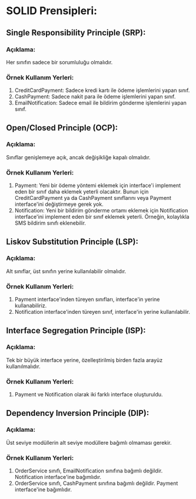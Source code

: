 # SOLID Prensipleri:

## Single Responsibility Principle (SRP): 

### Açıklama: 
Her sınıfın sadece bir sorumluluğu olmalıdır. 

### Örnek Kullanım Yerleri: 
1. CreditCardPayment: Sadece kredi kartı ile ödeme işlemlerini yapan sınıf.
2. CashPayment: Sadece nakit para ile ödeme işlemlerini yapan sınıf.
3. EmailNotification: Sadece email ile bildirim gönderme işlemlerini yapan sınıf.

## Open/Closed Principle (OCP):

### Açıklama:
Sınıflar genişlemeye açık, ancak değişikliğe kapalı olmalıdır.

### Örnek Kullanım Yerleri:
1. Payment: Yeni bir ödeme yöntemi eklemek için interface'i implement eden bir sınıf daha eklemek yeterli olacaktır. Bunun için CreditCardPayment ya da CashPayment sınıflarını veya Payment interface'ini değiştirmeye gerek yok.
2. Notification: Yeni bir bildirim gönderme ortamı eklemek için Notification interface'ini implement eden bir sınıf eklemek yeterli. Örneğin, kolaylıkla SMS bildirim sınıfı eklenebilir. 


## Liskov Substitution Principle (LSP): 

### Açıklama:
Alt sınıflar, üst sınıfın yerine kullanılabilir olmalıdır.

### Örnek Kullanım Yerleri:
1. Payment interface'inden türeyen sınıfları, interface'in yerine kullanabiliriz.
2. Notification interface'inden türeyen sınıf, interface'in yerine kullanılabilir. 


## Interface Segregation Principle (ISP): 

### Açıklama:
Tek bir büyük interface yerine, özelleştirilmiş birden fazla arayüz kullanılmalıdır.

### Örnek Kullanım Yerleri:
1. Payment ve Notification olarak iki farklı interface oluşturuldu.


## Dependency Inversion Principle (DIP):

### Açıklama:
Üst seviye modüllerin alt seviye modüllere bağımlı olmaması gerekir. 

### Örnek Kullanım Yerleri:
1. OrderService sınıfı, EmailNotification sınıfına bağımlı değildir. Notification interface'ine bağımlıdır.
2. OrderService sınıfı, CashPayment sınıfına bağımlı değildir. Payment interface'ine bağımlıdır.
